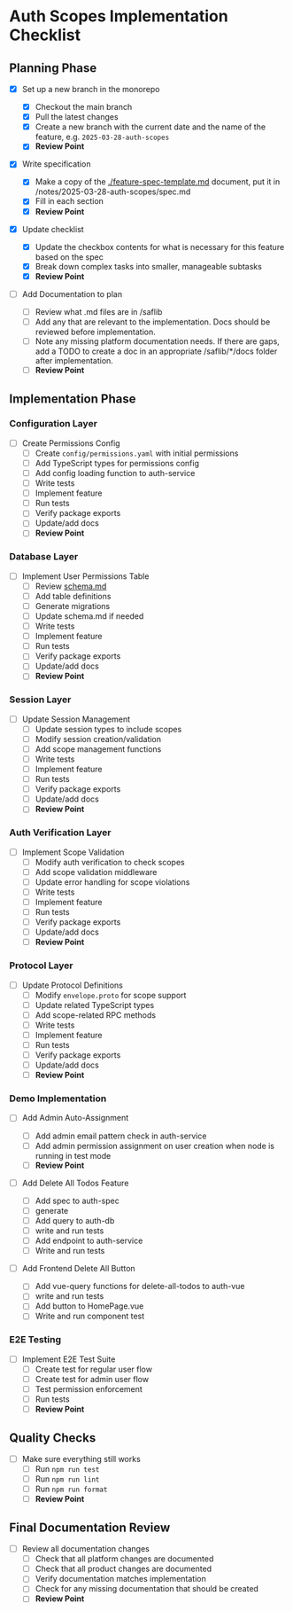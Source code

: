 # Auth Scopes Implementation Checklist

## Planning Phase

- [x] Set up a new branch in the monorepo

  - [x] Checkout the main branch
  - [x] Pull the latest changes
  - [x] Create a new branch with the current date and the name of the feature, e.g. `2025-03-28-auth-scopes`
  - [x] **Review Point**

- [x] Write specification

  - [x] Make a copy of the [./feature-spec-template.md](./feature-spec-template.md) document, put it in /notes/2025-03-28-auth-scopes/spec.md
  - [x] Fill in each section
  - [x] **Review Point**

- [x] Update checklist

  - [x] Update the checkbox contents for what is necessary for this feature based on the spec
  - [x] Break down complex tasks into smaller, manageable subtasks
  - [x] **Review Point**

- [ ] Add Documentation to plan
  - [ ] Review what .md files are in /saflib
  - [ ] Add any that are relevant to the implementation. Docs should be reviewed before implementation.
  - [ ] Note any missing platform documentation needs. If there are gaps, add a TODO to create a doc in an appropriate /saflib/\*/docs folder after implementation.
  - [ ] **Review Point**

## Implementation Phase

### Configuration Layer

- [ ] Create Permissions Config
  - [ ] Create `config/permissions.yaml` with initial permissions
  - [ ] Add TypeScript types for permissions config
  - [ ] Add config loading function to auth-service
  - [ ] Write tests
  - [ ] Implement feature
  - [ ] Run tests
  - [ ] Verify package exports
  - [ ] Update/add docs
  - [ ] **Review Point**

### Database Layer

- [ ] Implement User Permissions Table
  - [ ] Review [schema.md](/saflib/drizzle-sqlite3/docs/schema.md)
  - [ ] Add table definitions
  - [ ] Generate migrations
  - [ ] Update schema.md if needed
  - [ ] Write tests
  - [ ] Implement feature
  - [ ] Run tests
  - [ ] Verify package exports
  - [ ] Update/add docs
  - [ ] **Review Point**

### Session Layer

- [ ] Update Session Management
  - [ ] Update session types to include scopes
  - [ ] Modify session creation/validation
  - [ ] Add scope management functions
  - [ ] Write tests
  - [ ] Implement feature
  - [ ] Run tests
  - [ ] Verify package exports
  - [ ] Update/add docs
  - [ ] **Review Point**

### Auth Verification Layer

- [ ] Implement Scope Validation
  - [ ] Modify auth verification to check scopes
  - [ ] Add scope validation middleware
  - [ ] Update error handling for scope violations
  - [ ] Write tests
  - [ ] Implement feature
  - [ ] Run tests
  - [ ] Verify package exports
  - [ ] Update/add docs
  - [ ] **Review Point**

### Protocol Layer

- [ ] Update Protocol Definitions
  - [ ] Modify `envelope.proto` for scope support
  - [ ] Update related TypeScript types
  - [ ] Add scope-related RPC methods
  - [ ] Write tests
  - [ ] Implement feature
  - [ ] Run tests
  - [ ] Verify package exports
  - [ ] Update/add docs
  - [ ] **Review Point**

### Demo Implementation

- [ ] Add Admin Auto-Assignment

  - [ ] Add admin email pattern check in auth-service
  - [ ] Add admin permission assignment on user creation when node is running in test mode
  - [ ] **Review Point**

- [ ] Add Delete All Todos Feature

  - [ ] Add spec to auth-spec
  - [ ] generate
  - [ ] Add query to auth-db
  - [ ] write and run tests
  - [ ] Add endpoint to auth-service
  - [ ] Write and run tests

- [ ] Add Frontend Delete All Button
  - [ ] Add vue-query functions for delete-all-todos to auth-vue
  - [ ] write and run tests
  - [ ] Add button to HomePage.vue
  - [ ] Write and run component test

### E2E Testing

- [ ] Implement E2E Test Suite
  - [ ] Create test for regular user flow
  - [ ] Create test for admin user flow
  - [ ] Test permission enforcement
  - [ ] Run tests
  - [ ] **Review Point**

## Quality Checks

- [ ] Make sure everything still works
  - [ ] Run `npm run test`
  - [ ] Run `npm run lint`
  - [ ] Run `npm run format`
  - [ ] **Review Point**

## Final Documentation Review

- [ ] Review all documentation changes
  - [ ] Check that all platform changes are documented
  - [ ] Check that all product changes are documented
  - [ ] Verify documentation matches implementation
  - [ ] Check for any missing documentation that should be created
  - [ ] **Review Point**
